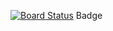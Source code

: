 [![Board Status](https://spglobal-test.visualstudio.com/0b79bdf3-00bf-4f67-a2b4-2ef5423b0864/ae7b913b-e6b5-46ff-9976-5609ce490f23/_apis/work/boardbadge/270ee414-9382-4594-a58a-ee08b8187238)](https://spglobal-test.visualstudio.com/0b79bdf3-00bf-4f67-a2b4-2ef5423b0864/_boards/board/t/ae7b913b-e6b5-46ff-9976-5609ce490f23/Microsoft.RequirementCategory)
Badge
